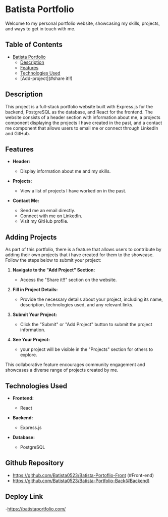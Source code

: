# Batista Portfolio

Welcome to my personal portfolio website, showcasing my skills, projects, and ways to get in touch with me.

## Table of Contents

- [Batista Portfolio](https://batistaportfolio.com/)
  - [Description](#description)
  - [Features](#features)
  - [Technologies Used](#technologies-used)
  - [Add-project](#share it!!)

## Description

This project is a full-stack portfolio website built with Express.js for the backend, PostgreSQL as the database, and React for the frontend. The website consists of a header section with information about me, a projects component displaying the projects I have created in the past, and a contact me component that allows users to email me or connect through LinkedIn and GitHub.

## Features

- **Header:**
  - Display information about me and my skills.

- **Projects:**
  - View a list of projects I have worked on in the past.

- **Contact Me:**
  - Send me an email directly.
  - Connect with me on LinkedIn.
  - Visit my GitHub profile.
  

## Adding Projects

As part of this portfolio, there is a feature that allows users to contribute by adding their own projects that i have created for them to the showcase. Follow the steps below to submit your project:

1. **Navigate to the "Add Project" Section:**
   - Access the "Share it!!" section on the website.

2. **Fill in Project Details:**
   - Provide the necessary details about your project, including its name, description, technologies used, and any relevant links.

3. **Submit Your Project:**
   - Click the "Submit" or "Add Project" button to submit the project information.

4. **See Your Project:**
   - your project will be visible in the "Projects" section for others to explore.

This collaborative feature encourages community engagement and showcases a diverse range of projects created by me.

## Technologies Used

- **Frontend:**
  - React

- **Backend:**
  - Express.js

- **Database:**
  - PostgreSQL

## Github Repository
- https://github.com/Batista0523/Batista-Portoflio-Front (#Front-end)
- https://github.com/Batista0523/Batista-Portfolio-Back(#Backend)

## Deploy Link
-https://batistaportfolio.com/
